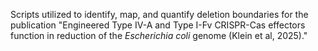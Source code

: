 Scripts utilized to identify, map, and quantify deletion boundaries for the publication "Engineered Type IV-A and Type I-Fv CRISPR-Cas effectors function in reduction of the _Escherichia coli_ genome (Klein et al, 2025)."
